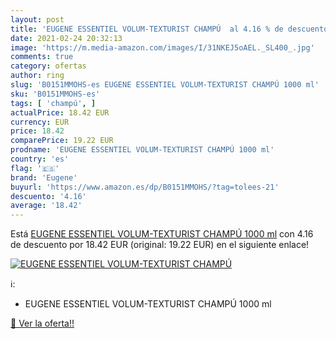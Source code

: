 ```yaml
---
layout: post
title: 'EUGENE ESSENTIEL VOLUM-TEXTURIST CHAMPÚ  al 4.16 % de descuento'
date: 2021-02-24 20:32:13
image: 'https://m.media-amazon.com/images/I/31NKEJ5oAEL._SL400_.jpg'
comments: true
category: ofertas
author: ring
slug: 'B0151MMOHS-es EUGENE ESSENTIEL VOLUM-TEXTURIST CHAMPÚ 1000 ml'
sku: 'B0151MMOHS-es'
tags: [ 'champú', ]
actualPrice: 18.42 EUR
currency: EUR
price: 18.42
comparePrice: 19.22 EUR
prodname: 'EUGENE ESSENTIEL VOLUM-TEXTURIST CHAMPÚ 1000 ml'
country: 'es'
flag: '🇪🇸'
brand: 'Eugene'
buyurl: 'https://www.amazon.es/dp/B0151MMOHS/?tag=tolees-21'
descuento: '4.16'
average: '18.42'
---
```


Está [EUGENE ESSENTIEL VOLUM-TEXTURIST CHAMPÚ 1000 ml](https://www.amazon.es/dp/B0151MMOHS/?tag=tolees-21) con 4.16 de descuento por 18.42 EUR (original: 19.22 EUR) en el siguiente enlace!

[![EUGENE ESSENTIEL VOLUM-TEXTURIST CHAMPÚ ](https://m.media-amazon.com/images/I/31NKEJ5oAEL._SL400_.jpg)](https://www.amazon.es/dp/B0151MMOHS/?tag=tolees-21)

ℹ️:

- EUGENE ESSENTIEL VOLUM-TEXTURIST CHAMPÚ 1000 ml

[🛒 Ver la oferta!!](https://www.amazon.es/dp/B0151MMOHS/?tag=tolees-21)

